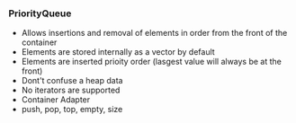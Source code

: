### PriorityQueue

- Allows insertions and removal of elements in order from the front of the container
- Elements are stored internally as a vector by default
- Elements are inserted prioity order (lasgest value will always be at the front)
- Dont\'t confuse a heap data
- No iterators are supported
- Container Adapter
- push, pop, top, empty, size
